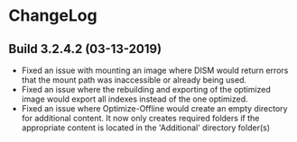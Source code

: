 # ChangeLog #

## Build 3.2.4.2 (03-13-2019) ##

- Fixed an issue with mounting an image where DISM would return errors that the mount path was inaccessible or already being used.
- Fixed an issue where the rebuilding and exporting of the optimized image would export all indexes instead of the one optimized.
- Fixed an issue where Optimize-Offline would create an empty directory for additional content. It now only creates required folders if the appropriate content is located in the 'Additional' directory folder(s)
